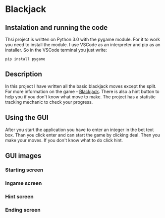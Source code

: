 # Blackjack
## Instalation and running the code
Thsi project is written on Python 3.0 with the pygame module. For it to work you need to install the module. I use VSCode as an interpreter and pip as an installer. So in the VSCode terminal you just write:

`pip install pygame`

## Description
In this project I have written all the basic blackjack moves except the split. For more information on the game - [Blackjack](https://en.wikipedia.org/wiki/Blackjack). There is also a hint button to help you if you don't know what move to make. The project has a statistic tracking mechanic to check your progress.

## Using the GUI
After you start the application you have to enter an integer in the bet text box. Than you click enter and can start the game by clicking deal. Then you make your moves. If you don't know what to do click hint.

## GUI images
### Starting screen
[](https://github.com/stoyanoronaldo/Blackjack/blob/main/GUI%20images/Screenshot%202023-02-07%20160059.png)

### Ingame screen
[](https://github.com/stoyanoronaldo/Blackjack/blob/main/GUI%20images/Screenshot%202023-02-07%20160146.png)

### Hint screen
[](https://github.com/stoyanoronaldo/Blackjack/blob/main/GUI%20images/Screenshot%202023-02-07%20160229.png)

### Ending screen
[](https://github.com/stoyanoronaldo/Blackjack/blob/main/GUI%20images/Screenshot%202023-02-07%20160413.png)


